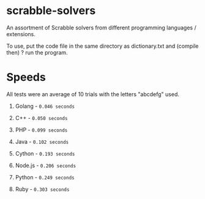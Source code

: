 # scrabble-solvers
An assortment of Scrabble solvers from different programming languages / extensions.

To use, put the code file in the same directory as dictionary.txt and (compile then) ? run the program.

# Speeds
All tests were an average of 10 trials with the letters "abcdefg" used.

1. Golang - `0.046 seconds`

2. C++ - `0.050 seconds`
  
3. PHP - `0.099 seconds`
  
4. Java - `0.102 seconds`

5. Cython - `0.193 seconds`

6. Node.js - `0.206 seconds`

7. Python - `0.249 seconds`

8. Ruby - `0.303 seconds`






